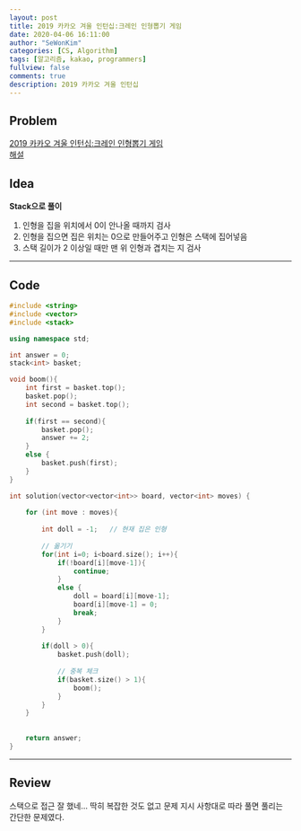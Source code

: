 ```yaml
---
layout: post
title: 2019 카카오 겨울 인턴십:크레인 인형뽑기 게임
date: 2020-04-06 16:11:00
author: "SeWonKim"
categories: [CS, Algorithm]
tags: [알고리즘, kakao, programmers]
fullview: false
comments: true
description: 2019 카카오 겨울 인턴십
---
```


## Problem

[2019 카카오 겨울 인턴십:크레인 인형뽑기 게임](https://programmers.co.kr/learn/courses/30/lessons/64061)        
[해설](https://tech.kakao.com/2020/04/01/2019-internship-test/)




## Idea

**Stack으로 풀이**

1. 인형을 집을 위치에서 0이 안나올 때까지 검사
2. 인형을 집으면 집은 위치는 0으로 만들어주고 인형은 스택에 집어넣음
3. 스택 길이가 2 이상일 때만 맨 위 인형과 겹치는 지 검사


---

## Code
```cpp
#include <string>
#include <vector>
#include <stack>

using namespace std;

int answer = 0;
stack<int> basket;

void boom(){
    int first = basket.top();
    basket.pop();
    int second = basket.top();
    
    if(first == second){
        basket.pop();
        answer += 2;
    }
    else {
        basket.push(first);
    }
}

int solution(vector<vector<int>> board, vector<int> moves) {
    
    for (int move : moves){
        
        int doll = -1;   // 현재 집은 인형
        
        // 옮기기
        for(int i=0; i<board.size(); i++){
            if(!board[i][move-1]){
                continue;
            }
            else {
                doll = board[i][move-1];
                board[i][move-1] = 0;
                break;
            }
        }
                
        if(doll > 0){
            basket.push(doll); 
            
            // 중복 체크
            if(basket.size() > 1){
                boom();
            }
        }
    }
    
    
    return answer;
}
```
---

## Review

스택으로 접근 잘 했네... 딱히 복잡한 것도 없고 문제 지시 사항대로 따라 풀면 풀리는 간단한 문제였다.
